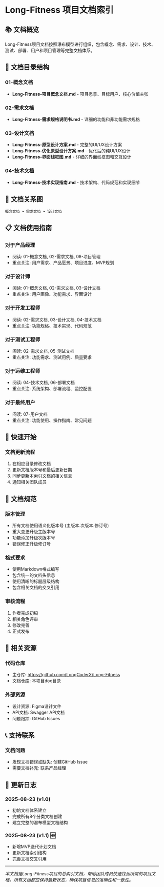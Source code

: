 # Long-Fitness 项目文档索引

## 📚 文档概览

Long-Fitness项目文档按照瀑布模型进行组织，包含概念、需求、设计、技术、测试、部署、用户和项目管理等完整文档体系。

## 📂 文档目录结构

### 01-概念文档
- **Long-Fitness-项目概念文档.md** - 项目愿景、目标用户、核心价值主张

### 02-需求文档  
- **Long-Fitness-需求规格说明书.md** - 详细的功能和非功能需求规格

### 03-设计文档
- **Long-Fitness-原型设计方案.md** - 完整的UI/UX设计方案
- **Long-Fitness-优化原型设计方案.md** - 优化后的纯UI/UX设计
- **Long-Fitness-界面线框图.md** - 详细的界面线框图和交互设计

### 04-技术文档
- **Long-Fitness-技术实现指南.md** - 技术架构、代码规范和实现细节

## 🔗 文档关系图

```
概念文档 → 需求文档 → 设计文档
```

## 📋 文档使用指南

### 对于产品经理
- 阅读: 01-概念文档, 02-需求文档, 08-项目管理
- 重点关注: 用户需求、产品愿景、项目进度、MVP规划

### 对于设计师
- 阅读: 01-概念文档, 02-需求文档, 03-设计文档
- 重点关注: 用户画像、功能需求、界面设计

### 对于开发工程师
- 阅读: 02-需求文档, 03-设计文档, 04-技术文档
- 重点关注: 功能规格、技术实现、代码规范

### 对于测试工程师
- 阅读: 02-需求文档, 05-测试文档
- 重点关注: 功能需求、测试用例、质量要求

### 对于运维工程师
- 阅读: 04-技术文档, 06-部署文档
- 重点关注: 系统架构、部署流程、监控配置

### 对于最终用户
- 阅读: 07-用户文档
- 重点关注: 功能使用、操作指南、常见问题

## 🚀 快速开始

### 文档更新流程
1. 在相应目录修改文档
2. 更新文档版本号和最后更新日期
3. 同步更新本索引文档的相关信息
4. 通知相关团队成员

## 📝 文档规范

### 版本管理
- 所有文档使用语义化版本号 (主版本.次版本.修订号)
- 重大变更升级主版本号
- 功能添加升级次版本号  
- 错误修正升级修订号

### 格式要求
- 使用Markdown格式编写
- 包含统一的文档头信息
- 使用清晰的标题层级结构
- 包含相关文档的交叉引用

### 审核流程
1. 作者完成初稿
2. 相关角色评审
3. 修改完善
4. 正式发布

## 🔄 相关资源

### 代码仓库
- 主仓库: https://github.com/LongCoderX/Long-Fitness
- 文档仓库: 本项目doc目录

### 外部资源
- 设计资源: Figma设计文件
- API文档: Swagger API文档
- 问题跟踪: GitHub Issues

## 📞 支持联系

### 文档问题
- 发现文档错误或缺失: 创建GitHub Issue
- 需要文档补充: 联系产品经理

## 📅 更新日志

### 2025-08-23 (v1.0)
- 初始文档体系建立
- 完成所有8个分类文档创建
- 建立完整的瀑布模型文档结构

### 2025-08-23 (v1.1) 🆕
- 新增MVP迭代计划文档
- 更新文档索引结构
- 完善文档交叉引用

---

*本文档是Long-Fitness项目的总索引文档，帮助团队成员快速找到所需的项目文档。所有文档都应保持最新状态，确保项目信息的准确性和一致性。*
